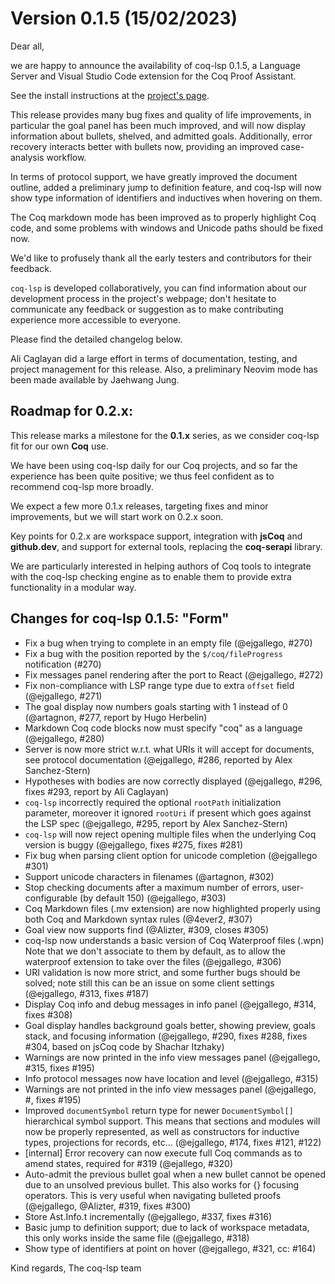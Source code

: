 # Version 0.1.5 (15/02/2023)


Dear all,

we are happy to announce the availability of coq-lsp 0.1.5, a Language Server and Visual Studio Code extension for the Coq Proof Assistant.

See the install instructions at the [project's page](https://github.com/ejgallego/coq-lsp). 

This release provides many bug fixes and quality of life improvements, in particular the goal panel has been much improved, and will now display information about bullets, shelved, and admitted
goals. Additionally, error recovery interacts better with bullets now, providing an improved case-analysis workflow.

In terms of protocol support, we have greatly improved the document outline, added a preliminary jump to definition feature, and coq-lsp will now show type information of identifiers and inductives when
hovering on them.

The Coq markdown mode has been improved as to properly highlight Coq code, and some problems with windows and Unicode paths should be fixed now.

We'd like to profusely thank all the early testers and contributors for their feedback.

`coq-lsp` is developed collaboratively, you can find information about our development process in the project's webpage; don't hesitate to communicate any feedback or suggestion as to make contributing
experience more accessible to everyone.

Please find the detailed changelog below.

Ali Caglayan did a large effort in terms of documentation, testing, and project management for this release. Also, a preliminary Neovim mode has been made available by Jaehwang Jung.

Roadmap for 0.2.x:
------------------

This release marks a milestone for the **0.1.x** series, as we consider coq-lsp fit for our own **Coq** use.

We have been using coq-lsp daily for our Coq projects, and so far the experience has been quite positive; we thus feel confident as to recommend coq-lsp more broadly.

We expect a few more 0.1.x releases, targeting fixes and minor improvements, but we will start work on 0.2.x soon.

Key points for 0.2.x are workspace support, integration with **jsCoq** and **github.dev**, and support for external tools, replacing the **coq-serapi** library.

We are particularly interested in helping authors of Coq tools to integrate with the coq-lsp checking engine as to enable them to provide extra functionality in a modular way.

Changes for coq-lsp 0.1.5: "Form"
---------------------------------

 - Fix a bug when trying to complete in an empty file (@ejgallego,  #270)
 - Fix a bug with the position reported by the `$/coq/fileProgress` notification (#270)
 - Fix messages panel rendering after the port to React (@ejgallego, #272)
 - Fix non-compliance with LSP range type due to extra `offset` field (@ejgallego, #271)
 - The goal display now numbers goals starting with 1 instead of 0 (@artagnon, #277, report by Hugo Herbelin)
 - Markdown Coq code blocks now must specify "coq" as a language (@ejgallego, #280)
 - Server is now more strict w.r.t. what URIs it will accept for documents, see protocol documentation (@ejgallego, #286, reported by Alex Sanchez-Stern)
 - Hypotheses with bodies are now correctly displayed (@ejgallego, #296, fixes #293, report by Ali Caglayan)
 - `coq-lsp` incorrectly required the optional `rootPath` initialization parameter, moreover it ignored `rootUri` if present which goes against the LSP spec (@ejgallego, #295, report by Alex
   Sanchez-Stern)
 - `coq-lsp` will now reject opening multiple files when the underlying Coq version is buggy (@ejgallego, fixes #275, fixes #281)
 - Fix bug when parsing client option for unicode completion (@ejgallego #301)
 - Support unicode characters in filenames (@artagnon, #302)
 - Stop checking documents after a maximum number of errors, user-configurable (by default 150) (@ejgallego, #303)
 - Coq Markdown files (.mv extension) are now highlighted properly using both Coq and Markdown syntax rules (@4ever2, #307)
 - Goal view now supports find (@Alizter, #309, closes #305)
 - coq-lsp now understands a basic version of Coq Waterproof files (.wpn) Note that we don't associate to them by default, as to allow the waterproof extension to take over the files (@ejgallego, #306)
 - URI validation is now more strict, and some further bugs should be solved; note still this can be an issue on some client settings (@ejgallego, #313, fixes #187)
 - Display Coq info and debug messages in info panel (@ejgallego, #314, fixes #308)
 - Goal display handles background goals better, showing preview, goals stack, and focusing information (@ejgallego, #290, fixes #288, fixes #304, based on jsCoq code by Shachar Itzhaky)
 - Warnings are now printed in the info view messages panel (@ejgallego, #315, fixes #195)
 - Info protocol messages now have location and level (@ejgallego, #315)
 - Warnings are not printed in the info view messages panel (@ejgallego, #, fixes #195)
 - Improved `documentSymbol` return type for newer `DocumentSymbol[]` hierarchical symbol support. This means that sections and modules will now be properly represented, as well as constructors for inductive types, projections for records, etc...  (@ejgallego, #174, fixes #121, #122)
 - [internal] Error recovery can now execute full Coq commands as to amend states, required for #319 (@ejallego, #320)
 - Auto-admit the previous bullet goal when a new bullet cannot be opened due to an unsolved previous bullet. This also works for {} focusing operators. This is very useful when navigating bulleted proofs (@ejgallego, @Alizter, #319, fixes #300)
 - Store Ast.Info.t incrementally (@ejgallego, #337, fixes #316)
 - Basic jump to definition support; due to lack of workspace metadata, this only works inside the same file (@ejgallego, #318)
 - Show type of identifiers at point on hover (@ejgallego, #321, cc:  #164)

Kind regards,
The coq-lsp team
